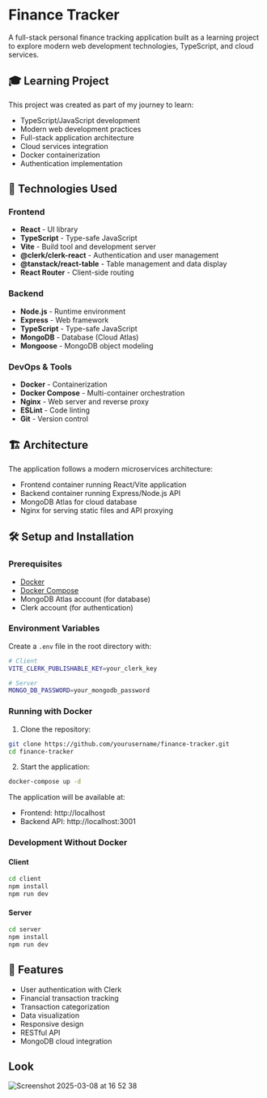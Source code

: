 # Finance Tracker

A full-stack personal finance tracking application built as a learning project to explore modern web development technologies, TypeScript, and cloud services.

## 🎓 Learning Project

This project was created as part of my journey to learn:
- TypeScript/JavaScript development
- Modern web development practices
- Full-stack application architecture
- Cloud services integration
- Docker containerization
- Authentication implementation

## 🚀 Technologies Used

### Frontend
- **React** - UI library
- **TypeScript** - Type-safe JavaScript
- **Vite** - Build tool and development server
- **@clerk/clerk-react** - Authentication and user management
- **@tanstack/react-table** - Table management and data display
- **React Router** - Client-side routing

### Backend
- **Node.js** - Runtime environment
- **Express** - Web framework
- **TypeScript** - Type-safe JavaScript
- **MongoDB** - Database (Cloud Atlas)
- **Mongoose** - MongoDB object modeling

### DevOps & Tools
- **Docker** - Containerization
- **Docker Compose** - Multi-container orchestration
- **Nginx** - Web server and reverse proxy
- **ESLint** - Code linting
- **Git** - Version control

## 🏗️ Architecture

The application follows a modern microservices architecture:
- Frontend container running React/Vite application
- Backend container running Express/Node.js API
- MongoDB Atlas for cloud database
- Nginx for serving static files and API proxying

## 🛠️ Setup and Installation

### Prerequisites

- [Docker](https://docs.docker.com/get-docker/)
- [Docker Compose](https://docs.docker.com/compose/install/)
- MongoDB Atlas account (for database)
- Clerk account (for authentication)

### Environment Variables

Create a `.env` file in the root directory with:

```bash
# Client
VITE_CLERK_PUBLISHABLE_KEY=your_clerk_key

# Server
MONGO_DB_PASSWORD=your_mongodb_password
```

### Running with Docker

1. Clone the repository:
```bash
git clone https://github.com/yourusername/finance-tracker.git
cd finance-tracker
```

2. Start the application:
```bash
docker-compose up -d
```

The application will be available at:
- Frontend: http://localhost
- Backend API: http://localhost:3001

### Development Without Docker

#### Client
```bash
cd client
npm install
npm run dev
```

#### Server
```bash
cd server
npm install
npm run dev
```

## 🌟 Features

- User authentication with Clerk
- Financial transaction tracking
- Transaction categorization
- Data visualization
- Responsive design
- RESTful API
- MongoDB cloud integration

## Look
![Screenshot 2025-03-08 at 16 52 38](https://github.com/user-attachments/assets/d000bb2c-ec2b-48cc-a146-5d2199a019a7)


